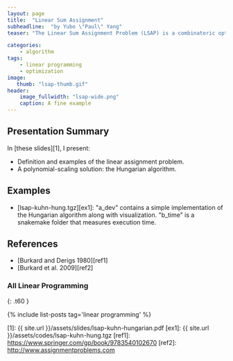 ```yaml
---
layout: page
title:  "Linear Sum Assignment"
subheadline:  "by Yubo \"Paul\" Yang"
teaser: "The Linear Sum Assignment Problem (LSAP) is a combinatoric optimization problem with many practical applications. An elegant solution was proposed in 1955 by Kuhn and lovingly dubbed \"The Hungarian algorithm\". This polynomial-scaling algorithm is sometimes credited as the predecessor to primal-dual linear programming approaches."

categories:
    - algorithm
tags:
    - linear programming
    - optimization
image:
   thumb: "lsap-thumb.gif"
header:
    image_fullwidth: "lsap-wide.png"
    caption: A fine example
---
```

<!-- Page Content Starts Here -->

## Presentation Summary
In [these slides][1], I present:

  * Definition and examples of the linear assignment problem.
  * A polynomial-scaling solution: the Hungarian algorithm.

## Examples
  * [lsap-kuhn-hung.tgz][ex1]: "a_dev" contains a simple implementation of the Hungarian algorithm along with visualization. "b_time" is a snakemake folder that measures execution time.

## References
  * [Burkard and Derigs 1980][ref1]
  * [Burkard et al. 2009][ref2]

### All Linear Programming
{: .t60 }

{% include list-posts tag='linear programming' %}

[1]:   {{ site.url }}/assets/slides/lsap-kuhn-hungarian.pdf
[ex1]: {{ site.url }}/assets/codes/lsap-kuhn-hung.tgz
[ref1]: https://www.springer.com/gp/book/9783540102670
[ref2]: http://www.assignmentproblems.com
